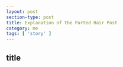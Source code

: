 ```yaml
---
layout: post
section-type: post
title: Explanation of the Parted Hair Post
category: me
tags: [ 'story' ]
---
```

## title
